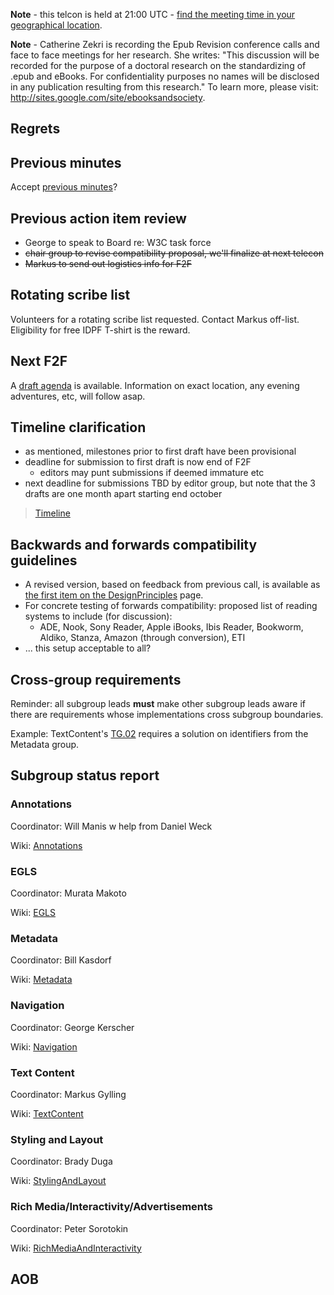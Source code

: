 **Note** - this telcon is held at 21:00 UTC - [find the meeting time in your geographical location](http://www.timeanddate.com/worldclock/fixedtime.html?month=09&day=15&year=2010&hour=21&min=0&sec=0&p1=0).

**Note** - Catherine Zekri is recording the Epub Revision conference calls and face to face meetings for her research. She writes: "This discussion will be recorded for the purpose of a doctoral research on the standardizing of .epub and eBooks. For confidentiality purposes no names will be disclosed in any publication resulting from this research." To learn more, please visit: http://sites.google.com/site/ebooksandsociety.



## Regrets ##

## Previous minutes ##
Accept [previous minutes](MeetingMinutes100908.md)?

## Previous action item review ##
  * George to speak to Board re: W3C task force
  * ~~chair group to revise compatibility proposal, we'll finalize at next telecon~~
  * ~~Markus to send out logistics info for F2F~~

## Rotating scribe list ##
Volunteers for a rotating scribe list requested. Contact Markus off-list. Eligibility for free IDPF T-shirt is the reward.

## Next F2F ##
A [draft agenda](F2F201010Agenda.md) is available. Information on exact location, any evening adventures, etc, will follow asap.

## Timeline clarification ##
  * as mentioned, milestones prior to first draft have been provisional
  * deadline for submission to first draft is now end of F2F
    * editors may punt submissions if deemed immature etc
  * next deadline for submissions TBD by editor group, but note that the 3 drafts are one month apart starting end october

> [Timeline](Timeline.md)

## Backwards and forwards compatibility guidelines ##
  * A revised version, based on feedback from previous call, is available as [the first item on the DesignPrinciples](DesignPrinciples.md) page.
  * For concrete testing of forwards compatibility: proposed list of reading systems to include (for discussion):
    * ADE, Nook, Sony Reader, Apple iBooks, Ibis Reader, Bookworm, Aldiko, Stanza, Amazon (through conversion), ETI
  * ... this setup acceptable to all?

## Cross-group requirements ##
Reminder: all subgroup leads **must** make other subgroup leads aware if there are requirements whose implementations cross subgroup boundaries.

Example: TextContent's [TG.02](TextContent#TG.02_Support_inter-publication_linking_(A).md) requires a solution on identifiers from the Metadata group.

## Subgroup status report ##

### Annotations ###
Coordinator: Will Manis w help from Daniel Weck

Wiki: [Annotations](Annotations.md)

### EGLS ###
Coordinator: Murata Makoto

Wiki: [EGLS](EGLS.md)

### Metadata ###
Coordinator: Bill Kasdorf

Wiki: [Metadata](Metadata.md)

### Navigation ###
Coordinator: George Kerscher

Wiki: [Navigation](Navigation.md)

### Text Content ###
Coordinator: Markus Gylling

Wiki: [TextContent](TextContent.md)

### Styling and Layout ###
Coordinator: Brady Duga

Wiki: [StylingAndLayout](StylingAndLayout.md)

### Rich Media/Interactivity/Advertisements ###
Coordinator: Peter Sorotokin

Wiki: [RichMediaAndInteractivity](RichMediaAndInteractivity.md)

## AOB ##